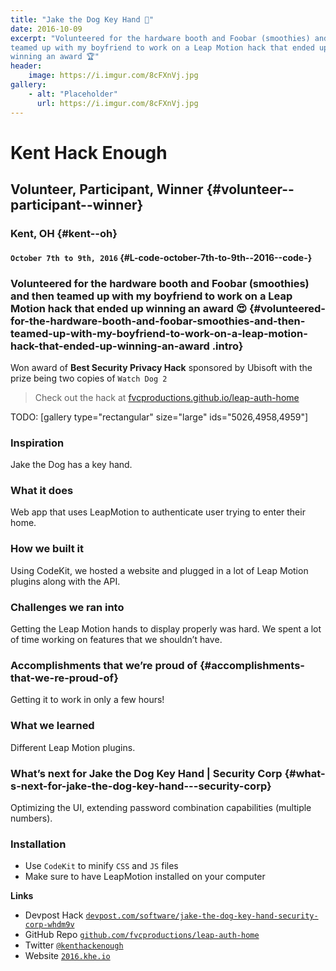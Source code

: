 ```yaml
---
title: "Jake the Dog Key Hand 🐶"
date: 2016-10-09
excerpt: "Volunteered for the hardware booth and Foobar (smoothies) and then
teamed up with my boyfriend to work on a Leap Motion hack that ended up
winning an award 🏆"
header:
    image: https://i.imgur.com/8cFXnVj.jpg
gallery:
    - alt: "Placeholder"
      url: https://i.imgur.com/8cFXnVj.jpg
---
```


Kent Hack Enough
================

Volunteer, Participant, Winner {#volunteer--participant--winner}
------------------------------

### Kent, OH {#kent--oh}

#### `October 7th to 9th, 2016` {#L-code-october-7th-to-9th--2016--code-}

### Volunteered for the hardware booth and Foobar (smoothies) and then teamed up with my boyfriend to work on a Leap Motion hack that ended up winning an award 😍 {#volunteered-for-the-hardware-booth-and-foobar-smoothies-and-then-teamed-up-with-my-boyfriend-to-work-on-a-leap-motion-hack-that-ended-up-winning-an-award .intro}

Won award of **Best Security Privacy Hack** sponsored by Ubisoft with
the prize being two copies of `Watch Dog 2`

> Check out the hack at
> [fvcproductions.github.io/leap-auth-home](https://fvcproductions.tech/leap-auth-home)

TODO: [gallery type="rectangular" size="large" ids="5026,4958,4959"\]

### Inspiration

Jake the Dog has a key hand.

### What it does

Web app that uses LeapMotion to authenticate user trying to enter their
home.

### How we built it

Using CodeKit, we hosted a website and plugged in a lot of Leap Motion
plugins along with the API.

### Challenges we ran into

Getting the Leap Motion hands to display properly was hard. We spent a
lot of time working on features that we shouldn’t have.

### Accomplishments that we’re proud of {#accomplishments-that-we-re-proud-of}

Getting it to work in only a few hours!

### What we learned

Different Leap Motion plugins.

### What’s next for Jake the Dog Key Hand | Security Corp {#what-s-next-for-jake-the-dog-key-hand---security-corp}

Optimizing the UI, extending password combination capabilities (multiple
numbers).

### Installation

- Use `CodeKit` to minify `CSS` and `JS` files
- Make sure to have LeapMotion installed on your computer

**Links**

- Devpost Hack
    [`devpost.com/software/jake-the-dog-key-hand-security-corp-whdm9v`](https://devpost.com/software/jake-the-dog-key-hand-security-corp-whdm9v)
- GitHub Repo
    [`github.com/fvcproductions/leap-auth-home`](https://fvcproductions/leap-auth-home)
- Twitter [`@kenthackenough`](https://twitter.com/kenthackenough)
- Website [`2016.khe.io`](https://2016.khe.io/)
